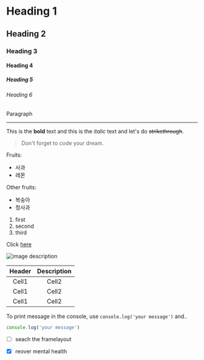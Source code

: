 <!-- Heading -->
# Heading 1
## Heading 2
### Heading 3
#### Heading 4
##### Heading 5
###### Heading 6
Paragraph

<!-- Line -->
___

<!-- Text attributes -->
This is the **bold** text and this
is the *italic* text and let's do
~~strikethrough~~.

<!-- Quote -->
>Don't forget to code your dream.

<!-- Bullet list -->
Fruits:
* 사과
* 레몬

Other fruits:
- 복숭아
- 청사과

<!-- Number List -->
1. first
2. second
3. third

<!-- Link -->
Click [here](http://academy.dream-coding.com/)

![image description](https://scontent-gmp1-1.xx.fbcdn.net/v/t1.0-9/97977178_1627558427393379_7807565887686311936_o.jpg?_nc_cat=110&ccb=2&_nc_sid=6e5ad9&_nc_ohc=wVYnIWn1wd4AX_isIz3&_nc_ht=scontent-gmp1-1.xx&oh=1e1b82432832cd87082fb07433af2bd3&oe=601FF35E)

<!-- Table -->
|Header|Description|
|:--:|:--:|
|Cell1|Cell2|
|Cell1|Cell2|
|Cell1|Cell2|


<!-- Code -->
To print message in the console, use `console.log('your message')` and..

```ts //java, js, kotlin 등등
console.log('your message')
```
<!-- Todo List (Github flavored markdown) -->
- [ ] seach the framelayout
- [x] reover mental health


